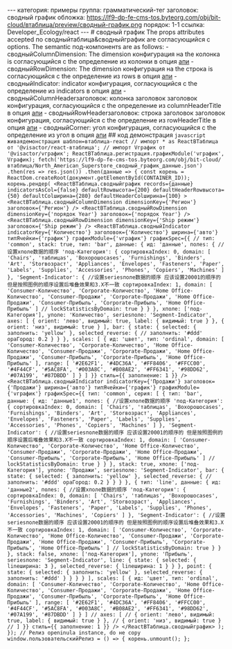 --- категория: примеры группа: грамматический-тег заголовок: сводный график обложка: https://lf9-dp-fe-cms-tos.byteorg.com/obj/bit-cloud/втаблица/preview/сводный-график.png порядок: 1-1 ссылка: Developer_Ecology/react --- # сводный график The props attributes accepted по сводныйтаблица&сводныйграфик are согласующийся с options. The semantic под-компонентs are as follows: - сводныйColumnDimension: The dimension конфигурация на the колонка is согласующийся с the определение из колонки в опция [апи](../../опция/сводныйтаблица-колонки-текст#headerType) - сводныйRowDimension: The dimension конфигурация на the строка is согласующийся с the определение из rows в опция [апи](../../опция/сводныйтаблица-rows-текст#headerType) - сводныйIndicator: indicator конфигурация, согласующийся с the определение из indicators в опция [апи](../../опция/сводныйтаблица-indicators-текст#типЯчейки) - сводныйColumnHeaderзаголовок: колонка заголовок заголовок конфигурация, согласующийся с the определение из columnHeaderTitle в опция [апи](../../опция/сводныйтаблица#rowHeaderTitle) - сводныйRowHeaderзаголовок: строка заголовок заголовок конфигурация, согласующийся с the определение из rowHeaderTitle в опция [апи](../../опция/сводныйтаблица#columnHeaderTitle) - сводныйCorner: угол конфигурация, согласующийся с the определение из угол в опция [апи](../../опция/сводныйтаблица#угол) ## код демонстрация ```javascript живаядемонстрация шаблон=втаблица-react // импорт * as ReactВТаблица от '@visactor/react-втаблица'; // импорт Vграфик от '@visactor/vграфик'; ReactВТаблица.регистрация.графикModule('vграфик', Vграфик); fetch('https://lf9-dp-fe-cms-tos.byteorg.com/obj/bit-cloud/втаблица/North_American_Superstore_сводный_график_данные.json') .then(res => res.json()) .then(данные => { const корень = ReactDom.createRoot(документ.getElementById(CONTAINER_ID)); корень.рендер( <ReactВТаблица.сводныйграфик records={данные} indicatorsAsCol={false} defaultRowвысота={200} defaultHeaderRowвысота={50} defaultColширина={280} defaultHeaderColширина={100} > <ReactВТаблица.сводныйColumnDimension dimensionKey={'Регион'} заголовок={'Регион'} /> <ReactВТаблица.сводныйRowDimension dimensionKey={'порядок Year'} заголовок={'порядок Year'} /> <ReactВТаблица.сводныйRowDimension dimensionKey={'Ship режим'} заголовок={'Ship режим'} /> <ReactВТаблица.сводныйIndicator indicatorKey={'Количество'} заголовок={'Количество'} ширина={'авто'} типЯчейки={'график'} графикModule={'vграфик'} графикSpec={{ // тип: 'common', stack: true, тип: 'bar', данные: { ид: 'данные', полеs: { //设置xполе数据的顺序 'под-Категория': { сортировкаIndex: 0, domain: [ 'Chairs', 'таблицаs', 'Boхорошоcases', 'Furnishings', 'Binders', 'Art', 'Storвозраст', 'Appliances', 'Envelopes', 'Fasteners', 'Paper', 'Labels', 'Supplies', 'Accessories', 'Phones', 'Copiers', 'Machines' ] }, 'Segment-Indicator': { //设置seriesполе数据的顺序 应该设置20001的顺序的 但是按照图例的顺序设置后堆叠效果和3.X不一致 сортировкаIndex: 1, domain: [ 'Consumer-Количество', 'Corporate-Количество', 'Home Office-Количество', 'Consumer-Продажи', 'Corporate-Продажи', 'Home Office-Продажи', 'Consumer-Прибыль', 'Corporate-Прибыль', 'Home Office-Прибыль' ] // lockStatisticsByDomain: true } } }, xполе: ['под-Категория'], yполе: 'Количество', seriesполе: 'Segment-Indicator', axes: [ { orient: 'лево', видимый: true, label: { видимый: true } }, { orient: 'низ', видимый: true } ], bar: { state: { selected: { заполнить: 'yellow' }, selected_reverse: { // заполнить: '#ddd' opaГород: 0.2 } } }, scales: [ { ид: 'цвет', тип: 'ordinal', domain: [ 'Consumer-Количество', 'Corporate-Количество', 'Home Office-Количество', 'Consumer-Продажи', 'Corporate-Продажи', 'Home Office-Продажи', 'Consumer-Прибыль', 'Corporate-Прибыль', 'Home Office-Прибыль' ], range: [ '#2E62F1', '#4DC36A', '#FF8406', '#FFCC00', '#4F44CF', '#5AC8FA', '#003A8C', '#B08AE2', '#FF6341', '#98DD62', '#07A199', '#87DBDD' ] } ] }} стиль={{ заполнение: 1 }} /> <ReactВТаблица.сводныйIndicator indicatorKey={'Продажи'} заголовок={'Продажи'} ширина={'авто'} типЯчейки={'график'} графикModule={'vграфик'} графикSpec={{ тип: 'common', серия: [ { тип: 'bar', данные: { ид: 'данные1', полеs: { //设置xполе数据的顺序 'под-Категория': { сортировкаIndex: 0, domain: [ 'Chairs', 'таблицаs', 'Boхорошоcases', 'Furnishings', 'Binders', 'Art', 'Storвозраст', 'Appliances', 'Envelopes', 'Fasteners', 'Paper', 'Labels', 'Supplies', 'Accessories', 'Phones', 'Copiers', 'Machines' ] }, 'Segment-Indicator': { //设置seriesполе数据的顺序 应该设置20001的顺序的 但是按照图例的顺序设置后堆叠效果和3.X不一致 сортировкаIndex: 1, domain: [ 'Consumer-Количество', 'Corporate-Количество', 'Home Office-Количество', 'Consumer-Продажи', 'Corporate-Продажи', 'Home Office-Продажи', 'Consumer-Прибыль', 'Corporate-Прибыль', 'Home Office-Прибыль' ] // lockStatisticsByDomain: true } } }, stack: true, xполе: ['под-Категория'], yполе: 'Продажи', seriesполе: 'Segment-Indicator', bar: { state: { selected: { заполнить: 'yellow' }, selected_reverse: { // заполнить: '#ddd' opaГород: 0.2 } } } }, { тип: 'line', данные: { ид: 'данные2', полеs: { //设置xполе数据的顺序 'под-Категория': { сортировкаIndex: 0, domain: [ 'Chairs', 'таблицаs', 'Boхорошоcases', 'Furnishings', 'Binders', 'Art', 'Storвозраст', 'Appliances', 'Envelopes', 'Fasteners', 'Paper', 'Labels', 'Supplies', 'Phones', 'Accessories', 'Machines', 'Copiers' ] }, 'Segment-Indicator': { //设置seriesполе数据的顺序 应该设置20001的顺序的 但是按照图例的顺序设置后堆叠效果和3.X不一致 сортировкаIndex: 1, domain: [ 'Consumer-Количество', 'Corporate-Количество', 'Home Office-Количество', 'Consumer-Продажи', 'Corporate-Продажи', 'Home Office-Продажи', 'Consumer-Прибыль', 'Corporate-Прибыль', 'Home Office-Прибыль' ] // lockStatisticsByDomain: true } } }, stack: false, xполе: ['под-Категория'], yполе: 'Прибыль', seriesполе: 'Segment-Indicator', line: { state: { selected: { lineширина: 3 }, selected_reverse: { lineширина: 1 } } }, point: { state: { selected: { заполнить: 'yellow' }, selected_reverse: { заполнить: '#ddd' } } } } ], scales: [ { ид: 'цвет', тип: 'ordinal', domain: [ 'Consumer-Количество', 'Corporate-Количество', 'Home Office-Количество', 'Consumer-Продажи', 'Corporate-Продажи', 'Home Office-Продажи', 'Consumer-Прибыль', 'Corporate-Прибыль', 'Home Office-Прибыль' ], range: [ '#2E62F1', '#4DC36A', '#FF8406', '#FFCC00', '#4F44CF', '#5AC8FA', '#003A8C', '#B08AE2', '#FF6341', '#98DD62', '#07A199', '#87DBDD' ] } ] // axes: [ // { orient: 'лево', видимый: true, label: { видимый: true } }, // { orient: 'низ', видимый: true } // ] }} стиль={{ заполнение: 1 }} /> </ReactВТаблица.сводныйграфик> ); }); // Релиз openinula instance, do не copy window.пользовательскийРелиз = () => { корень.unmount(); }; ``` 